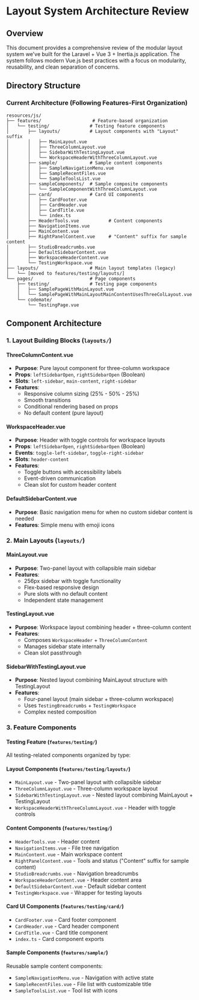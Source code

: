 # Layout System Architecture Review

## Overview

This document provides a comprehensive review of the modular layout system we've built for the Laravel + Vue 3 + Inertia.js application. The system follows modern Vue.js best practices with a focus on modularity, reusability, and clean separation of concerns.

## Directory Structure

### Current Architecture (Following Features-First Organization)

```
resources/js/
├── features/                   # Feature-based organization
│   └── testing/               # Testing feature components
│       ├── layouts/           # Layout components with "Layout" suffix
│       │   ├── MainLayout.vue
│       │   ├── ThreeColumnLayout.vue
│       │   ├── SidebarWithTestingLayout.vue
│       │   └── WorkspaceHeaderWithThreeColumnLayout.vue
│       ├── sample/            # Sample content components
│       │   ├── SampleNavigationMenu.vue
│       │   ├── SampleRecentFiles.vue
│       │   └── SampleToolsList.vue
│       ├── sampleComponents/  # Sample composite components
│       │   └── SampleComponentWithThreeColumnLayout.vue
│       ├── card/              # Card UI components
│       │   ├── CardFooter.vue
│       │   ├── CardHeader.vue
│       │   ├── CardTitle.vue
│       │   └── index.ts
│       ├── HeaderTools.vue           # Content components
│       ├── NavigationItems.vue
│       ├── MainContent.vue
│       ├── RightPanelContent.vue     # "Content" suffix for sample content
│       ├── StudioBreadcrumbs.vue
│       ├── DefaultSidebarContent.vue
│       ├── WorkspaceHeaderContent.vue
│       └── TestingWorkspace.vue
├── layouts/                   # Main layout templates (legacy)
│   └── [moved to features/testing/layouts/]
└── pages/                     # Page components
    ├── testing/               # Testing page components
    │   ├── SamplePageWithMainLayout.vue
    │   └── SamplePageWithMainLayoutMainContentUsesThreeColLayout.vue
    └── codemate/
        └── TestingPage.vue
```

## Component Architecture

### 1. Layout Building Blocks (`layouts/`)

#### **ThreeColumnContent.vue**
- **Purpose**: Pure layout component for three-column workspace
- **Props**: `leftSidebarOpen`, `rightSidebarOpen` (Boolean)
- **Slots**: `left-sidebar`, `main-content`, `right-sidebar`
- **Features**: 
  - Responsive column sizing (25% - 50% - 25%)
  - Smooth transitions
  - Conditional rendering based on props
  - No default content (pure layout)

#### **WorkspaceHeader.vue**
- **Purpose**: Header with toggle controls for workspace layouts
- **Props**: `leftSidebarOpen`, `rightSidebarOpen` (Boolean)
- **Events**: `toggle-left-sidebar`, `toggle-right-sidebar`
- **Slots**: `header-content`
- **Features**:
  - Toggle buttons with accessibility labels
  - Event-driven communication
  - Clean slot for custom header content

#### **DefaultSidebarContent.vue**
- **Purpose**: Basic navigation menu for when no custom sidebar content is needed
- **Features**: Simple menu with emoji icons

### 2. Main Layouts (`layouts/`)

#### **MainLayout.vue**
- **Purpose**: Two-panel layout with collapsible main sidebar
- **Features**:
  - 256px sidebar with toggle functionality
  - Flex-based responsive design
  - Pure slots with no default content
  - Independent state management

#### **TestingLayout.vue**
- **Purpose**: Workspace layout combining header + three-column content
- **Features**:
  - Composes `WorkspaceHeader` + `ThreeColumnContent`
  - Manages sidebar state internally
  - Clean slot passthrough

#### **SidebarWithTestingLayout.vue**
- **Purpose**: Nested layout combining MainLayout structure with TestingLayout
- **Features**:
  - Four-panel layout (main sidebar + three-column workspace)
  - Uses `TestingBreadcrumbs` + `TestingWorkspace`
  - Complex nested composition

### 3. Feature Components

#### **Testing Feature** (`features/testing/`)
All testing-related components organized by type:

#### **Layout Components** (`features/testing/layouts/`)
- `MainLayout.vue` - Two-panel layout with collapsible sidebar
- `ThreeColumnLayout.vue` - Three-column workspace layout
- `SidebarWithTestingLayout.vue` - Nested layout combining MainLayout + TestingLayout
- `WorkspaceHeaderWithThreeColumnLayout.vue` - Header with toggle controls

#### **Content Components** (`features/testing/`)
- `HeaderTools.vue` - Header content
- `NavigationItems.vue` - File tree navigation
- `MainContent.vue` - Main workspace content
- `RightPanelContent.vue` - Tools and status ("Content" suffix for sample content)
- `StudioBreadcrumbs.vue` - Navigation breadcrumbs
- `WorkspaceHeaderContent.vue` - Header content area
- `DefaultSidebarContent.vue` - Default sidebar content
- `TestingWorkspace.vue` - Wrapper for testing layouts

#### **Card UI Components** (`features/testing/card/`)
- `CardFooter.vue` - Card footer component
- `CardHeader.vue` - Card header component
- `CardTitle.vue` - Card title component
- `index.ts` - Card component exports

#### **Sample Components** (`features/sample/`)
Reusable sample content components:
- `SampleNavigationMenu.vue` - Navigation with active state
- `SampleRecentFiles.vue` - File list with customizable title
- `SampleToolsList.vue` - Tool list with icons

